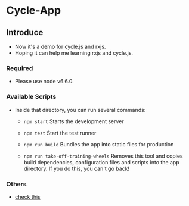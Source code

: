 # Cycle-App

## Introduce

* Now it's a demo for cycle.js and rxjs.
* Hoping it can help me learning rxjs and cycle.js.

### Required

* Please use node v6.6.0.

### Available Scripts

* Inside that directory, you can run several commands:

  * `npm start`
    Starts the development server

  * `npm test`
    Start the test runner

  * `npm run build`
    Bundles the app into static files for production

  * `npm run take-off-training-wheels`
    Removes this tool and copies build dependencies, configuration files
    and scripts into the app directory. If you do this, you can't go back!

### Others

* [check this](https://cycle.js.org/getting-started.html)